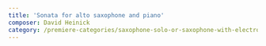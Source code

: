 ```yaml
---
title: 'Sonata for alto saxophone and piano'
composer: David Heinick
category: /premiere-categories/saxophone-solo-or-saxophone-with-electronics-piano-or-orchestra
---
```

